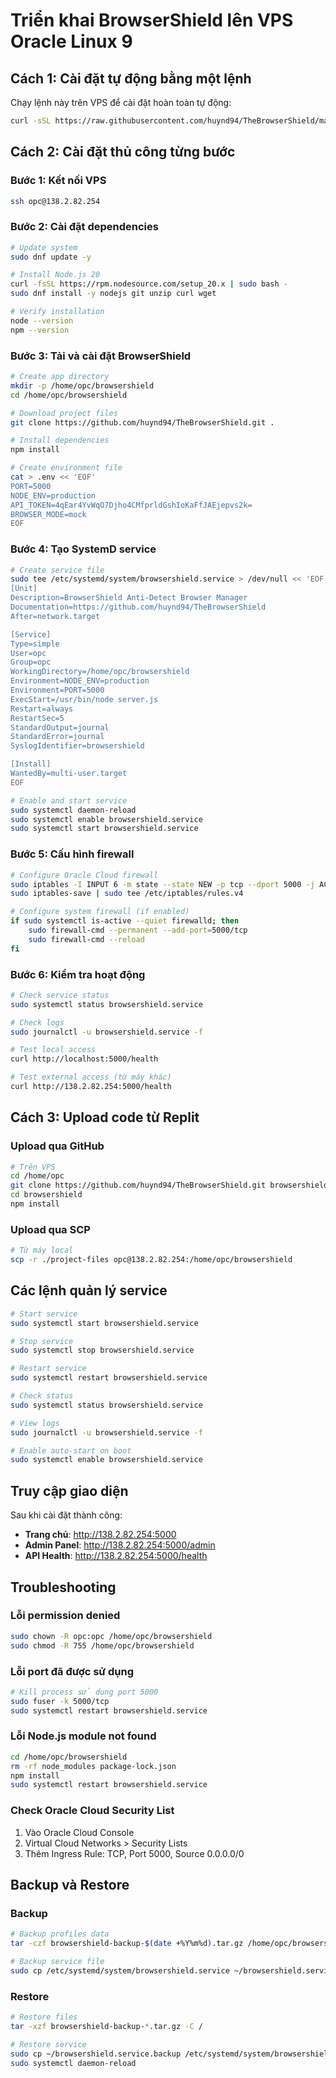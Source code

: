 # Triển khai BrowserShield lên VPS Oracle Linux 9

## Cách 1: Cài đặt tự động bằng một lệnh

Chạy lệnh này trên VPS để cài đặt hoàn toàn tự động:

```bash
curl -sSL https://raw.githubusercontent.com/huynd94/TheBrowserShield/main/scripts/install-vps-auto.sh | bash
```

## Cách 2: Cài đặt thủ công từng bước

### Bước 1: Kết nối VPS
```bash
ssh opc@138.2.82.254
```

### Bước 2: Cài đặt dependencies
```bash
# Update system
sudo dnf update -y

# Install Node.js 20
curl -fsSL https://rpm.nodesource.com/setup_20.x | sudo bash -
sudo dnf install -y nodejs git unzip curl wget

# Verify installation
node --version
npm --version
```

### Bước 3: Tải và cài đặt BrowserShield
```bash
# Create app directory
mkdir -p /home/opc/browsershield
cd /home/opc/browsershield

# Download project files
git clone https://github.com/huynd94/TheBrowserShield.git .

# Install dependencies
npm install

# Create environment file
cat > .env << 'EOF'
PORT=5000
NODE_ENV=production
API_TOKEN=4qEar4YvWqO7Djho4CMfprldGshIoKaFfJAEjepvs2k=
BROWSER_MODE=mock
EOF
```

### Bước 4: Tạo SystemD service
```bash
# Create service file
sudo tee /etc/systemd/system/browsershield.service > /dev/null << 'EOF'
[Unit]
Description=BrowserShield Anti-Detect Browser Manager
Documentation=https://github.com/huynd94/TheBrowserShield
After=network.target

[Service]
Type=simple
User=opc
Group=opc
WorkingDirectory=/home/opc/browsershield
Environment=NODE_ENV=production
Environment=PORT=5000
ExecStart=/usr/bin/node server.js
Restart=always
RestartSec=5
StandardOutput=journal
StandardError=journal
SyslogIdentifier=browsershield

[Install]
WantedBy=multi-user.target
EOF

# Enable and start service
sudo systemctl daemon-reload
sudo systemctl enable browsershield.service
sudo systemctl start browsershield.service
```

### Bước 5: Cấu hình firewall
```bash
# Configure Oracle Cloud firewall
sudo iptables -I INPUT 6 -m state --state NEW -p tcp --dport 5000 -j ACCEPT
sudo iptables-save | sudo tee /etc/iptables/rules.v4

# Configure system firewall (if enabled)
if sudo systemctl is-active --quiet firewalld; then
    sudo firewall-cmd --permanent --add-port=5000/tcp
    sudo firewall-cmd --reload
fi
```

### Bước 6: Kiểm tra hoạt động
```bash
# Check service status
sudo systemctl status browsershield.service

# Check logs
sudo journalctl -u browsershield.service -f

# Test local access
curl http://localhost:5000/health

# Test external access (từ máy khác)
curl http://138.2.82.254:5000/health
```

## Cách 3: Upload code từ Replit

### Upload qua GitHub
```bash
# Trên VPS
cd /home/opc
git clone https://github.com/huynd94/TheBrowserShield.git browsershield
cd browsershield
npm install
```

### Upload qua SCP
```bash
# Từ máy local
scp -r ./project-files opc@138.2.82.254:/home/opc/browsershield
```

## Các lệnh quản lý service

```bash
# Start service
sudo systemctl start browsershield.service

# Stop service
sudo systemctl stop browsershield.service

# Restart service
sudo systemctl restart browsershield.service

# Check status
sudo systemctl status browsershield.service

# View logs
sudo journalctl -u browsershield.service -f

# Enable auto-start on boot
sudo systemctl enable browsershield.service
```

## Truy cập giao diện

Sau khi cài đặt thành công:

- **Trang chủ**: http://138.2.82.254:5000
- **Admin Panel**: http://138.2.82.254:5000/admin
- **API Health**: http://138.2.82.254:5000/health

## Troubleshooting

### Lỗi permission denied
```bash
sudo chown -R opc:opc /home/opc/browsershield
sudo chmod -R 755 /home/opc/browsershield
```

### Lỗi port đã được sử dụng
```bash
# Kill process sử dụng port 5000
sudo fuser -k 5000/tcp
sudo systemctl restart browsershield.service
```

### Lỗi Node.js module not found
```bash
cd /home/opc/browsershield
rm -rf node_modules package-lock.json
npm install
sudo systemctl restart browsershield.service
```

### Check Oracle Cloud Security List
1. Vào Oracle Cloud Console
2. Virtual Cloud Networks > Security Lists
3. Thêm Ingress Rule: TCP, Port 5000, Source 0.0.0.0/0

## Backup và Restore

### Backup
```bash
# Backup profiles data
tar -czf browsershield-backup-$(date +%Y%m%d).tar.gz /home/opc/browsershield

# Backup service file
sudo cp /etc/systemd/system/browsershield.service ~/browsershield.service.backup
```

### Restore
```bash
# Restore files
tar -xzf browsershield-backup-*.tar.gz -C /

# Restore service
sudo cp ~/browsershield.service.backup /etc/systemd/system/browsershield.service
sudo systemctl daemon-reload
```